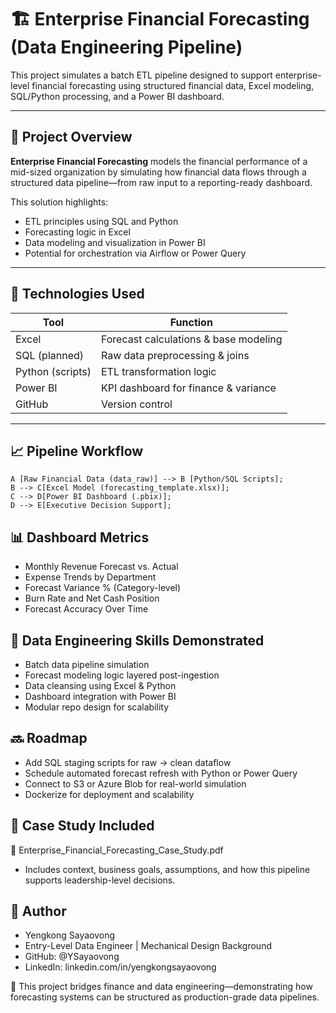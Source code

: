 # 🏗️ Enterprise Financial Forecasting (Data Engineering Pipeline)

This project simulates a batch ETL pipeline designed to support enterprise-level financial forecasting using structured financial data, Excel modeling, SQL/Python processing, and a Power BI dashboard.

---


## 🧩 Project Overview

**Enterprise Financial Forecasting** models the financial performance of a mid-sized organization by simulating how financial data flows through a structured data pipeline—from raw input to a reporting-ready dashboard.

This solution highlights:
- ETL principles using SQL and Python
- Forecasting logic in Excel
- Data modeling and visualization in Power BI
- Potential for orchestration via Airflow or Power Query

---

## 🔧 Technologies Used

| Tool           | Function                                |
|----------------|-----------------------------------------|
| Excel          | Forecast calculations & base modeling   |
| SQL (planned)  | Raw data preprocessing & joins          |
| Python (scripts)| ETL transformation logic               |
| Power BI       | KPI dashboard for finance & variance    |
| GitHub         | Version control                         |

---

## 📈 Pipeline Workflow

    A [Raw Financial Data (data_raw)] --> B [Python/SQL Scripts];
    B --> C[Excel Model (forecasting_template.xlsx)];
    C --> D[Power BI Dashboard (.pbix)];
    D --> E[Executive Decision Support];

## 📊 Dashboard Metrics
 - Monthly Revenue Forecast vs. Actual
 - Expense Trends by Department
 - Forecast Variance % (Category-level)
 - Burn Rate and Net Cash Position
 - Forecast Accuracy Over Time

## 🧠 Data Engineering Skills Demonstrated
- Batch data pipeline simulation
- Forecast modeling logic layered post-ingestion
- Data cleansing using Excel & Python
- Dashboard integration with Power BI
- Modular repo design for scalability

## 🔜 Roadmap
 - Add SQL staging scripts for raw → clean dataflow
 - Schedule automated forecast refresh with Python or Power Query
 - Connect to S3 or Azure Blob for real-world simulation
 - Dockerize for deployment and scalability

## 📄 Case Study Included
📘 Enterprise_Financial_Forecasting_Case_Study.pdf
 - Includes context, business goals, assumptions, and how this pipeline supports leadership-level decisions.

## 👤 Author
- Yengkong Sayaovong
- Entry-Level Data Engineer | Mechanical Design Background
- GitHub: @YSayaovong
- LinkedIn: linkedin.com/in/yengkongsayaovong


🧩 This project bridges finance and data engineering—demonstrating how forecasting systems can be structured as production-grade data pipelines.
